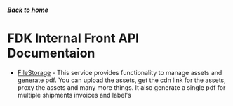 ##### [Back to home](../../README.md)

# FDK Internal Front API Documentaion


* [FileStorage](FILESTORAGE.md) - This service provides functionality to manage assets and generate pdf. You can upload the assets, get the cdn link for the assets, proxy the assets and many more things. It also generate a single pdf for multiple shipments invoices and label's
 

